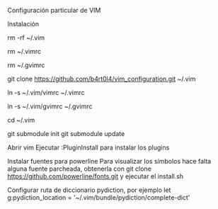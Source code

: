 Configuración particular de VIM

Instalación

rm -rf ~/.vim

rm ~/.vimrc

rm ~/.gvimrc

git clone https://github.com/b4rt0l4/vim_configuration.git ~/.vim

ln -s ~/.vim/vimrc ~/.vimrc

ln -s ~/.vim/gvimrc ~/.gvimrc

cd ~/.vim

git submodule init git submodule update

Abrir vim Ejecutar :PluginInstall para instalar los plugins

Instalar fuentes para powerline Para visualizar los símbolos hace falta alguna fuente parcheada, obtenerla con git clone https://github.com/powerline/fonts.git y ejecutar el install.sh

Configurar ruta de diccionario pydiction, por ejemplo let g:pydiction_location = '~/.vim/bundle/pydiction/complete-dict'
